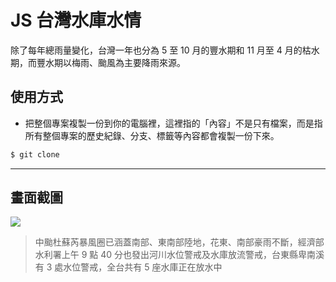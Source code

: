 # JS 台灣水庫水情

除了每年總雨量變化，台灣一年也分為 5 至 10 月的豐水期和 11 月至 4 月的枯水期，而豐水期以梅雨、颱風為主要降雨來源。

## 使用方式
- 把整個專案複製一份到你的電腦裡，這裡指的「內容」不是只有檔案，而是指所有整個專案的歷史紀錄、分支、標籤等內容都會複製一份下來。
```sh
$ git clone
```

----

## 畫面截圖
![](https://i.imgur.com/DO9tlAk.png)
> 中颱杜蘇芮暴風圈已涵蓋南部、東南部陸地，花東、南部豪雨不斷，經濟部水利署上午 9 點 40 分也發出河川水位警戒及水庫放流警戒，台東縣卑南溪有 3 處水位警戒，全台共有 5 座水庫正在放水中
